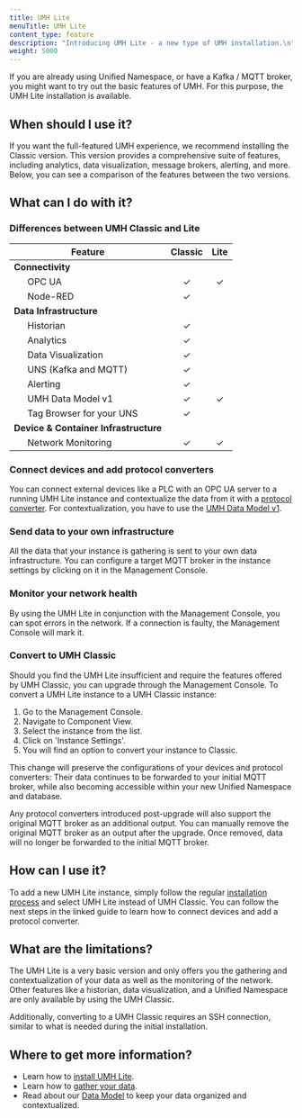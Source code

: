 ```yaml
---
title: UMH Lite
menuTitle: UMH Lite
content_type: feature
description: "Introducing UMH Lite - a new type of UMH installation.\n"
weight: 5000
---
```


If you are already using Unified Namespace, or have a Kafka / MQTT broker, you might want to try out the basic features of UMH. For this purpose, the UMH Lite installation is available.

## When should I use it?

If you want the full-featured UMH experience, we recommend installing the Classic version. This version provides a comprehensive suite of features, including analytics, data visualization, message brokers, alerting, and more. Below, you can see a comparison of the features between the two versions.

## What can I do with it?

### Differences between UMH Classic and Lite

<style>
 .feature-table {
    .center {
        text-align: center;
    }
    .bold {
        font-weight: bold;
    }
    .indented {
        padding-left: 2rem;
    }
 }
</style>

<table class="feature-table">
    <thead>
        <tr>
            <th>Feature</th>
            <th class="center">Classic</th>
            <th class="center">Lite</th>
        </tr>
    </thead>
    <tbody>
        <tr>
            <td class="bold">Connectivity</td>
            <td class="center"></td>
            <td class="center"></td>
        </tr>
        <tr>
            <td class="indented">OPC UA</td>
            <td class="center">✓</td>
            <td class="center">✓</td>
        </tr>
        <tr>
            <td class="indented">Node-RED</td>
            <td class="center">✓</td>
            <td class="center"></td>
        </tr>
        <tr>
            <td class="bold">Data Infrastructure</td>
            <td class="center"></td>
            <td class="center"></td>
        </tr>
        <tr>
            <td class="indented">Historian</td>
            <td class="center">✓</td>
            <td class="center"></td>
        </tr>
        <tr>
            <td class="indented">Analytics</td>
            <td class="center">✓</td>
            <td class="center"></td>
        </tr>
        <tr>
            <td class="indented">Data Visualization</td>
            <td class="center">✓</td>
            <td class="center"></td>
        </tr>
        <tr>
            <td class="indented">UNS (Kafka and MQTT)</td>
            <td class="center">✓</td>
            <td class="center"></td>
        </tr>
        <tr>
            <td class="indented">Alerting</td>
            <td class="center">✓</td>
            <td class="center"></td>
        </tr>
        <tr>
            <td class="indented">UMH Data Model v1</td>
            <td class="center">✓</td>
            <td class="center">✓</td>
        </tr>
        <tr>
            <td class="indented">Tag Browser for your UNS</td>
            <td class="center">✓</td>
            <td class="center"></td>
        </tr>
        <tr>
            <td class="bold">Device & Container Infrastructure</td>
            <td class="center"></td>
            <td class="center"></td>
        </tr>
        <tr>
            <td class="indented">Network Monitoring</td>
            <td class="center">✓</td>
            <td class="center">✓</td>
        </tr>
    </tbody>
</table>

### Connect devices and add protocol converters

You can connect external devices like a PLC with an OPC UA server to a running UMH Lite instance and contextualize the data from it with a [protocol converter](https://umh.docs.umh.app/docs/features/connectivity/benthos-umh/).
For contextualization, you have to use the [UMH Data Model v1](https://umh.docs.umh.app/docs/datamodel/messages/).

### Send data to your own infrastructure

All the data that your instance is gathering is sent to your own data infrastructure. You can configure a target MQTT broker in the instance settings by clicking on it in the Management Console.

### Monitor your network health

By using the UMH Lite in conjunction with the Management Console, you can spot errors in the network. If a connection is faulty, the Management Console will mark it.

### Convert to UMH Classic

Should you find the UMH Lite insufficient and require the features offered by UMH Classic, you can upgrade through the Management Console. To convert a UMH Lite instance to a UMH Classic instance:

1.  Go to the Management Console.
2.  Navigate to Component View.
3.  Select the instance from the list.
4.  Click on 'Instance Settings'.
5.  You will find an option to convert your instance to Classic.

This change will preserve the configurations of your devices and protocol converters: Their data continues to be forwarded to your initial MQTT broker, while also becoming accessible within your new Unified Namespace and database.

Any protocol converters introduced post-upgrade will also support the original MQTT broker as an additional output. You can manually remove the original MQTT broker as an output after the upgrade. Once removed, data will no longer be forwarded to the initial MQTT broker.

## How can I use it?

To add a new UMH Lite instance, simply follow the regular [installation process](https://umh.docs.umh.app/docs/getstarted/installation/) and select UMH Lite instead of UMH Classic. You can follow the next steps in the linked guide to learn how to connect devices and add a protocol converter.

## What are the limitations?

The UMH Lite is a very basic version and only offers you the gathering and contextualization of your data as well as the monitoring of the network. Other features like a historian, data visualization, and a Unified Namespace are only available by using the UMH Classic.

Additionally, converting to a UMH Classic requires an SSH connection, similar to what is needed during the initial installation.

## Where to get more information?

-   Learn how to [install UMH Lite](https://umh.docs.umh.app/docs/getstarted/installation/).
-   Learn how to [gather your data](https://umh.docs.umh.app/docs/getstarted/dataacquisitionmanipulation/).
-   Read about our [Data Model](https://umh.docs.umh.app/docs/datamodel/messages/) to keep your data organized and contextualized.
